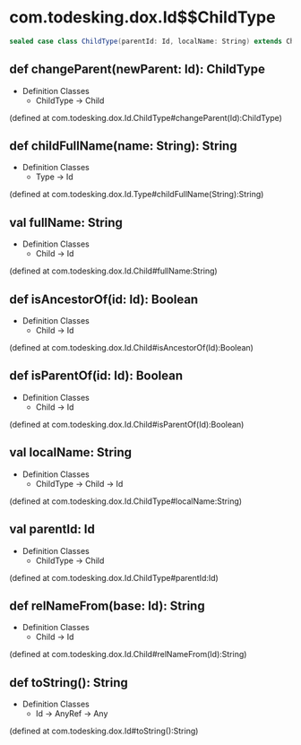 # com.todesking.dox.Id$$ChildType


```scala
sealed case class ChildType(parentId: Id, localName: String) extends Child with Type with Product with Serializable
```


 def changeParent(newParent: Id): ChildType
--------------------------------------------

* Definition Classes
  * ChildType → Child

(defined at com.todesking.dox.Id.ChildType#changeParent(Id):ChildType)


 def childFullName(name: String): String
-----------------------------------------

* Definition Classes
  * Type → Id

(defined at com.todesking.dox.Id.Type#childFullName(String):String)


 val fullName: String
----------------------

* Definition Classes
  * Child → Id

(defined at com.todesking.dox.Id.Child#fullName:String)


 def isAncestorOf(id: Id): Boolean
-----------------------------------

* Definition Classes
  * Child → Id

(defined at com.todesking.dox.Id.Child#isAncestorOf(Id):Boolean)


 def isParentOf(id: Id): Boolean
---------------------------------

* Definition Classes
  * Child → Id

(defined at com.todesking.dox.Id.Child#isParentOf(Id):Boolean)


 val localName: String
-----------------------

* Definition Classes
  * ChildType → Child → Id

(defined at com.todesking.dox.Id.ChildType#localName:String)


 val parentId: Id
------------------

* Definition Classes
  * ChildType → Child

(defined at com.todesking.dox.Id.ChildType#parentId:Id)


 def relNameFrom(base: Id): String
-----------------------------------

* Definition Classes
  * Child → Id

(defined at com.todesking.dox.Id.Child#relNameFrom(Id):String)


 def toString(): String
------------------------

* Definition Classes
  * Id → AnyRef → Any

(defined at com.todesking.dox.Id#toString():String)

